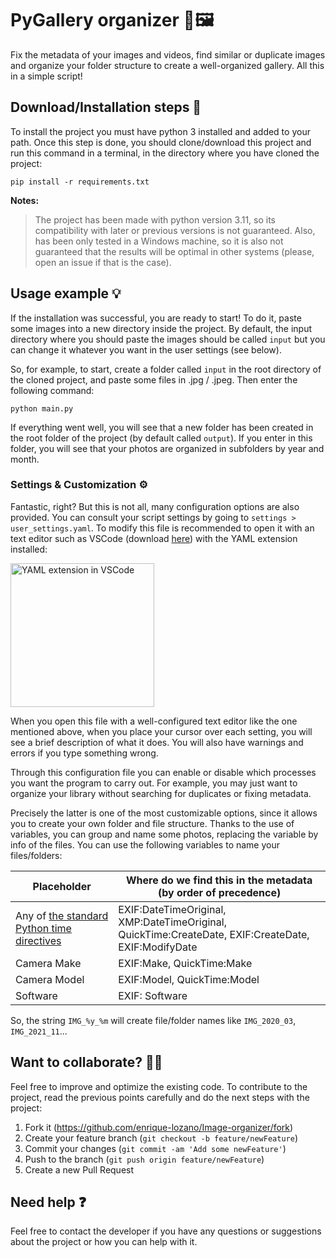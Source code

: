 # PyGallery organizer 📂🖼️​​

Fix the metadata of your images and videos, find similar or duplicate images and organize your folder structure to create a well-organized gallery. All this in a simple script!

## Download/Installation steps 🚀

To install the project you must have python 3 installed and added to your path. Once this step is done, you should clone/download this project and run this command in a terminal, in the directory where you have cloned the project:

```
pip install -r requirements.txt
```

**Notes:**

> The project has been made with python version 3.11, so its compatibility with later or previous versions is not guaranteed. Also, has been only tested in a Windows machine, so it is also not guaranteed that the results will be optimal in other systems (please, open an issue if that is the case).

## Usage example 💡

If the installation was successful, you are ready to start! To do it, paste some images into a new directory inside the project. By default, the input directory where you should paste the images should be called `input` but you can change it whatever you want in the user settings (see below).

So, for example, to start, create a folder called <code>input</code> in the root directory of the cloned project, and paste some files in .jpg / .jpeg. Then enter the following command:

```
python main.py
```

If everything went well, you will see that a new folder has been created in the root folder of the project (by default called <code>output</code>). If you enter in this folder, you will see that your photos are organized in subfolders by year and month.

### Settings & Customization ⚙️

Fantastic, right? But this is not all, many configuration options are also provided. You can consult your script settings by going to `settings > user_settings.yaml`. To modify this file is recommended to open it with an text editor such as VSCode (download [here](https://code.visualstudio.com/)) with the YAML extension installed:

 <img src="https://user-images.githubusercontent.com/9625760/82730428-7b6fc880-9cf7-11ea-9d81-abee45435a3f.png" alt="YAML extension in VSCode" height="230">

When you open this file with a well-configured text editor like the one mentioned above, when you place your cursor over each setting, you will see a brief description of what it does. You will also have warnings and errors if you type something wrong.

Through this configuration file you can enable or disable which processes you want the program to carry out. For example, you may just want to organize your library without searching for duplicates or fixing metadata.

Precisely the latter is one of the most customizable options, since it allows you to create your own folder and file structure. Thanks to the use of variables, you can group and name some photos, replacing the variable by info of the files. You can use the following variables to name your files/folders:

| Placeholder                                                                                                                  | Where do we find this in the metadata (by order of precedence)                                      |     
| ---------------------------------------------------------------------------------------------------------------------------- | --------------------------------------------------------------------------------------------------- | 
| Any of [the standard Python time directives](https://docs.python.org/2/library/datetime.html#strftime-and-strptime-behavior) | EXIF:DateTimeOriginal, XMP:DateTimeOriginal, QuickTime:CreateDate, EXIF:CreateDate, EXIF:ModifyDate |  
| Camera Make                                                                                                                  | EXIF:Make, QuickTime:Make                                                                           |  
| Camera Model                                                                                                                 | EXIF:Model, QuickTime:Model                                                                         |   
| Software                                                                                                                     | EXIF: Software                                                                                      |

So, the string `IMG_%y_%m` will create file/folder names like `IMG_2020_03`, `IMG_2021_11`...

## Want to collaborate? 🙋🏻

Feel free to improve and optimize the existing code. To contribute to the project, read the previous points carefully and do the next steps with the project:

1. Fork it (<https://github.com/enrique-lozano/Image-organizer/fork>)
2. Create your feature branch (`git checkout -b feature/newFeature`)
3. Commit your changes (`git commit -am 'Add some newFeature'`)
4. Push to the branch (`git push origin feature/newFeature`)
5. Create a new Pull Request

## Need help ❓

Feel free to contact the developer if you have any questions or suggestions about the project or how you can help with it.
